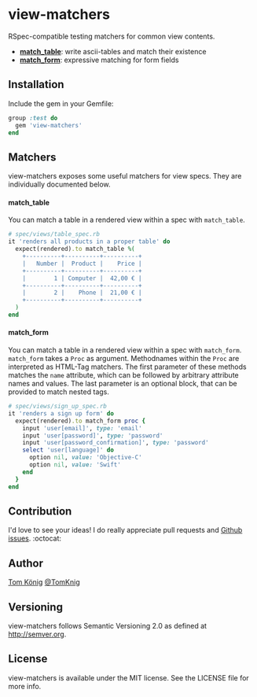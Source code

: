 # view-matchers
RSpec-compatible testing matchers for common view contents.

* **[match_table](#match_table)**: write ascii-tables and match their existence
* **[match_form](#match_form)**: expressive matching for form fields

## Installation

Include the gem in your Gemfile:

```ruby
group :test do
  gem 'view-matchers'
end
```

## Matchers

view-matchers exposes some useful matchers for view specs. They are individually documented below.

#### match_table

You can match a table in a rendered view within a spec with `match_table`.

```ruby
# spec/views/table_spec.rb
it 'renders all products in a proper table' do
  expect(rendered).to match_table %(
    +----------+----------+----------+
    |   Number |  Product |    Price |
    +----------+----------+----------+
    |        1 | Computer |  42,00 € |
    +----------+----------+----------+
    |        2 |    Phone |  21,00 € |
    +----------+----------+----------+
  )
end
```

#### match_form

You can match a table in a rendered view within a spec with `match_form`.
`match_form` takes a `Proc` as argument. Methodnames within the `Proc` are interpreted as HTML-Tag matchers. The first parameter of these methods matches the `name` attribute, which can be followed by arbitrary attribute names and values. The last parameter is an optional block, that can be provided to match nested tags.

```ruby
# spec/views/sign_up_spec.rb
it 'renders a sign up form' do
  expect(rendered).to match_form proc {
    input 'user[email]', type: 'email'
    input 'user[password]', type: 'password'
    input 'user[password_confirmation]', type: 'password'
    select 'user[language]' do
      option nil, value: 'Objective-C'
      option nil, value: 'Swift'
    end
  }
end
```

## Contribution

I'd love to see your ideas!
I do really appreciate pull requests and [Github issues](https://github.com/TomKnig/view-matchers/issues/new). :octocat:

## Author

[Tom König](http://github.com/TomKnig) [@TomKnig](https://twitter.com/TomKnig)

## Versioning

view-matchers follows Semantic Versioning 2.0 as defined at <http://semver.org>.

## License

view-matchers is available under the MIT license. See the LICENSE file for more info.
